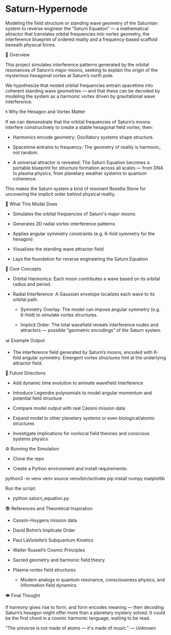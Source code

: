 # Saturn-Hypernode
Modeling the field structure or standing wave geometry of the Saturnian system to reverse engineer the “Saturn Equation” — a mathematical attractor that translates orbital frequencies into vortex geometry, the interference blueprint of ordered reality and a frequency-based scaffold beneath physical forms.

🔭 Overview

This project simulates interference patterns generated by the orbital resonances of Saturn’s major moons, seeking to explain the origin of the mysterious hexagonal vortex at Saturn’s north pole.

We hypothesize that nested orbital frequencies entrain spacetime into coherent standing wave geometries — and that these can be decoded by modeling the system as a harmonic vortex driven by gravitational wave interference.

🌀 Why the Hexagon and Vortex Matter

If we can demonstrate that the orbital frequencies of Saturn’s moons interfere constructively to create a stable hexagonal field vortex, then:

  - Harmonics encode geometry: Oscillatory systems shape structure.

  - Spacetime entrains to frequency: The geometry of reality is harmonic, not random.

- A universal attractor is revealed: The Saturn Equation becomes a portable blueprint for structure formation across all scales — from DNA to plasma physics, from planetary weather systems to quantum coherence.

This makes the Saturn system a kind of resonant Rosetta Stone for uncovering the implicit order behind physical reality.

🔬 What This Model Does

  - Simulates the orbital frequencies of Saturn's major moons

 - Generates 2D radial vortex interference patterns

  - Applies angular symmetry constraints (e.g. 6-fold symmetry for the hexagon)

  - Visualizes the standing wave attractor field

   - Lays the foundation for reverse engineering the Saturn Equation

🧠 Core Concepts

  - Orbital Harmonics: Each moon contributes a wave based on its orbital radius and period.

- Radial Interference: A Gaussian envelope localizes each wave to its orbital path.

  -  Symmetry Overlay: The model can impose angular symmetry (e.g. 6-fold) to simulate vortex structures.

   - Implicit Order: The total wavefield reveals interference nodes and attractors — possible “geometric encodings” of the Saturn system.

📊 Example Output

  - The interference field generated by Saturn’s moons, encoded with 6-fold angular symmetry. Emergent vortex structures hint at the underlying attractor field.

🧪 Future Directions

-   Add dynamic time evolution to animate wavefield interference

-   Introduce Legendre polynomials to model angular momentum and potential field structure

-   Compare model output with real Cassini mission data

-  Expand model to other planetary systems or even biological/atomic structures

 -   Investigate implications for nonlocal field theories and conscious systems physics

⚙️ Running the Simulation

  -   Clone the repo

- Create a Python environment and install requirements:

python3 -m venv venv
source venv/bin/activate
pip install numpy matplotlib

Run the script:

  -  python saturn_equation.py

📚 References and Theoretical Inspiration

   - Cassini-Huygens mission data

  - David Bohm’s Implicate Order

  -  Paul LaViolette’s Subquantum Kinetics

   - Walter Russell’s Cosmic Principles

  - Sacred geometry and harmonic field theory

- Plasma vortex field structures

  -  Modern analogs in quantum resonance, consciousness physics, and information field dynamics

👁️ Final Thought

If harmony gives rise to form, and form encodes meaning — then decoding Saturn’s hexagon might offer more than a planetary mystery solved. It could be the first chord in a cosmic harmonic language, waiting to be read.

   "The universe is not made of atoms — it's made of music." — Unknown


